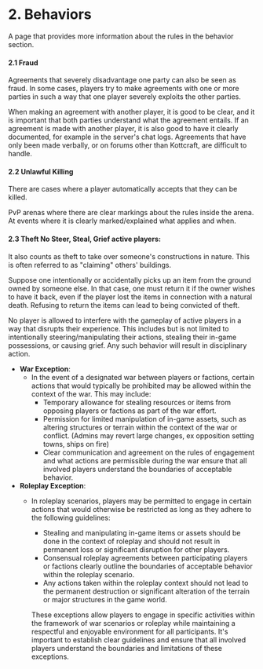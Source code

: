 # 2. Behaviors

A page that provides more information about the rules in the behavior section.

#### 2.1 Fraud

&#x20;Agreements that severely disadvantage one party can also be seen as fraud. In some cases, players try to make agreements with one or more parties in such a way that one player severely exploits the other parties.

When making an agreement with another player, it is good to be clear, and it is important that both parties understand what the agreement entails. If an agreement is made with another player, it is also good to have it clearly documented, for example in the server's chat logs. Agreements that have only been made verbally, or on forums other than Kottcraft, are difficult to handle.

#### 2.2 Unlawful Killing&#x20;

There are cases where a player automatically accepts that they can be killed.

PvP arenas where there are clear markings about the rules inside the arena. At events where it is clearly marked/explained what applies and when.

#### 2.3 Theft No Steer, Steal, Grief active players:

&#x20;It also counts as theft to take over someone's constructions in nature. This is often referred to as "claiming" others' buildings.

Suppose one intentionally or accidentally picks up an item from the ground owned by someone else. In that case, one must return it if the owner wishes to have it back, even if the player lost the items in connection with a natural death. Refusing to return the items can lead to being convicted of theft.

No player is allowed to interfere with the gameplay of active players in a way that disrupts their experience. This includes but is not limited to intentionally steering/manipulating their actions, stealing their in-game possessions, or causing grief. Any such behavior will result in disciplinary action.&#x20;

* **War Exception**:
  * In the event of a designated war between players or factions, certain actions that would typically be prohibited may be allowed within the context of the war. This may include:
    * Temporary allowance for stealing resources or items from opposing players or factions as part of the war effort.
    * Permission for limited manipulation of in-game assets, such as altering structures or terrain within the context of the war or conflict. (Admins may revert large changes, ex opposition setting towns, ships on fire)
    * Clear communication and agreement on the rules of engagement and what actions are permissible during the war ensure that all involved players understand the boundaries of acceptable behavior.
* **Roleplay Exception**:
  *   In roleplay scenarios, players may be permitted to engage in certain actions that would otherwise be restricted as long as they adhere to the following guidelines:

      * Stealing and manipulating in-game items or assets should be done in the context of roleplay and should not result in permanent loss or significant disruption for other players.
      * Consensual roleplay agreements between participating players or factions clearly outline the boundaries of acceptable behavior within the roleplay scenario.
      * Any actions taken within the roleplay context should not lead to the permanent destruction or significant alteration of the terrain or major structures in the game world.

      These exceptions allow players to engage in specific activities within the framework of war scenarios or roleplay while maintaining a respectful and enjoyable environment for all participants. It's important to establish clear guidelines and ensure that all involved players understand the boundaries and limitations of these exceptions.

